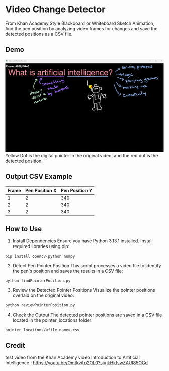 # Video Change Detector
From Khan Academy Style Blackboard or Whiteboard Sketch Animation, find the pen position by analyzing video frames for changes and save the detected positions as a CSV file.

## Demo
![REview Screen shot](demo.png)
Yellow Dot is the digital pointer in the original video, and the red dot is the detected position.

## Output CSV Example
| Frame | Pen Position X | Pen Position Y |
|-------|----------------|----------------|
| 1     | 2              | 340            |
| 2     | 2              | 340            |
| 3     | 2              | 340            |


## How to Use
1. Install Dependencies
Ensure you have Python 3.13.1 installed. Install required libraries using pip:
```
pip install opencv-python numpy
```

2. Detect Pen Pointer Position
This script processes a video file to identify the pen's position and saves the results in a CSV file: 
```
python findPointerPosition.py
```

3. Review the Detected Pointer Positions
Visualize the pointer positions overlaid on the original video:
```
python reviewPointerPosition.py
```
4. Check the Output
The detected pointer positions are saved in a CSV file located in the pointer_locations folder:
```
pointer_locations/<file_name>.csv
```

## Credit
test video from the Khan Academy video Introduction to Artificial Intelligence : https://youtu.be/OmtkvAp2OL0?si=jkHkfswZAUI85OGd